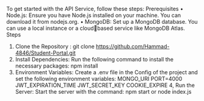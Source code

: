 To get started with the API Service, follow these steps:
Prerequisites
• Node.js: Ensure you have Node.js installed on your machine. You can download it 
from nodejs.org.
• MongoDB: Set up a MongoDB database. You can use a local instance or a cloudbased service like MongoDB Atlas.
Steps
1. Clone the Repository :
git clone https://github.com/Hammad-4846/Student-Portal.git
2. Install Dependencies: Run the following command to install the necessary 
packages: npm install
3. Environment Variables: Create a .env file in the Config of the project and set the 
following environment variables:
MONGO_URI
PORT=4000
JWT_EXPIRATION_TIME
JWT_SECRET_KEY
COOKIE_EXPIRE
 4, Run the Server: Start the server with the command:
 npm start or node index.js
